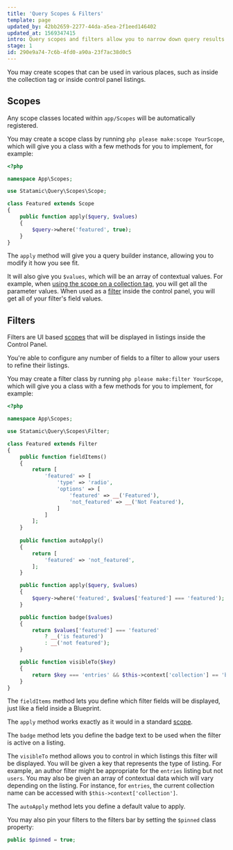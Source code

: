 ```yaml
---
title: 'Query Scopes & Filters'
template: page
updated_by: 42bb2659-2277-44da-a5ea-2f1eed146402
updated_at: 1569347415
intro: Query scopes and filters allow you to narrow down query results using custom conditions.
stage: 1
id: 290e9a74-7c6b-4fd0-a90a-23f7ac38d0c5
---
```

You may create scopes that can be used in various places, such as inside the collection tag or inside control panel listings.

## Scopes

Any scope classes located within `app/Scopes` will be automatically registered.

You may create a scope class by running `php please make:scope YourScope`, which will give you a class with a few methods for you to implement, for example:

``` php
<?php

namespace App\Scopes;

use Statamic\Query\Scopes\Scope;

class Featured extends Scope
{
    public function apply($query, $values)
    {
        $query->where('featured', true);
    }
}
```

The `apply` method will give you a query builder instance, allowing you to modify it how you see fit.

It will also give you `$values`, which will be an array of contextual values. For example, when [using the scope on a collection tag](/tags/collection#custom-query-scopes), you will get all the parameter values. When used as a [filter](#filters) inside the control panel, you will get all of your filter's field values.

## Filters

Filters are UI based [scopes](#scopes) that will be displayed in listings inside the Control Panel.

You're able to configure any number of fields to a filter to allow your users to refine their listings.

You may create a filter class by running `php please make:filter YourScope`, which will give you a class with a few methods for you to implement, for example:

``` php
<?php

namespace App\Scopes;

use Statamic\Query\Scopes\Filter;

class Featured extends Filter
{
    public function fieldItems()
    {
        return [
            'featured' => [
                'type' => 'radio',
                'options' => [
                    'featured' => __('Featured'),
                    'not_featured' => __('Not Featured'),
                ]
            ]
        ];
    }
    
    public function autoApply()
    {
        return [
            'featured' => 'not_featured',
        ];
    }

    public function apply($query, $values)
    {
        $query->where('featured', $values['featured'] === 'featured');
    }

    public function badge($values)
    {
        return $values['featured'] === 'featured'
            ? __('is featured')
            : __('not featured');
    }

    public function visibleTo($key)
    {
        return $key === 'entries' && $this->context['collection'] == 'blog';
    }
}
```

The `fieldItems` method lets you define which filter fields will be displayed, just like a field inside a Blueprint.

The `apply` method works exactly as it would in a standard [scope](#scopes).

The `badge` method lets you define the badge text to be used when the filter is active on a listing.

The `visibleTo` method allows you to control in which listings this filter will be displayed. You will be given a key that represents the type of listing. For example, an author filter might be appropriate for the `entries` listing but not `users`. You may also be given an array of contextual data which will vary depending on the listing. For instance, for `entries`, the current collection name can be accessed with `$this->context['collection']`.

The `autoApply` method lets you define a default value to apply.

You may also pin your filters to the filters bar by setting the `$pinned` class property:

```php
public $pinned = true;
```
